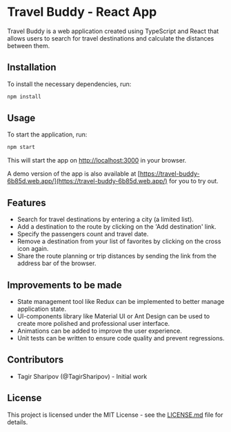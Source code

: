 # Travel Buddy - React App

Travel Buddy is a web application created using TypeScript and React that allows users to search for travel destinations and calculate the distances between them.

## Installation

To install the necessary dependencies, run:

```bash
npm install
```

## Usage

To start the application, run:

```bash
npm start
```

This will start the app on [http://localhost:3000](http://localhost:3000) in your browser.

A demo version of the app is also available at [https://travel-buddy-6b85d.web.app/](https://travel-buddy-6b85d.web.app/) for you to try out.

## Features

- Search for travel destinations by entering a city (a limited list).
- Add a destination to the route by clicking on the 'Add destination' link.
- Specify the passengers count and travel date.
- Remove a destination from your list of favorites by clicking on the cross icon again.
- Share the route planning or trip distances by sending the link from the address bar of the browser. 

## Improvements to be made

- State management tool like Redux can be implemented to better manage application state.
- UI-components library like Material UI or Ant Design can be used to create more polished and professional user interface.
- Animations can be added to improve the user experience.
- Unit tests can be written to ensure code quality and prevent regressions.

## Contributors

- Tagir Sharipov (@TagirSharipov) - Initial work

## License

This project is licensed under the MIT License - see the [LICENSE.md](LICENSE.md) file for details.
